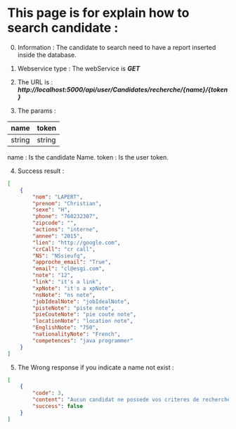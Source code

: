 # This page is for explain how to search candidate :

0. Information : 
The candidate to search need to have a report inserted inside the database.

1. Webservice type : 
The webService is ***GET***

2. The URL is  : 
***http://localhost:5000/api/user/Candidates/recherche/{name}/{token}***

3. The params : 

|  name | token   |
|---|---| 
|  string |  string |

name : Is the candidate Name.
token : Is the user token.

4. Success result : 

```json
[
    {
        "nom": "LAPERT",
        "prenom": "Christian",
        "sexe": "H",
        "phone": "760232307",
        "zipcode": "",
        "actions": "interne",
        "annee": "2015",
        "lien": "http://google.com",
        "crCall": "cr call",
        "NS": "NSsieufq",
        "approche_email": "True",
        "email": "cl@esgi.com",
        "note": "12",
        "link": "it's a link",
        "xpNote": "it's a xpNote",
        "nsNote": "ns note",
        "jobIdealNote": "jobIdealNote",
        "pisteNote": "piste note",
        "pieCouteNote": "pie coute note",
        "locationNote": "location note",
        "EnglishNote": "750",
        "nationalityNote": "French",
        "competences": "java programmer"
    }
]
```

5. The Wrong response if you indicate a name not exist :

```json
[
    {
        "code": 3,
        "content": "Aucun candidat ne possede vos criteres de recherche",
        "success": false
    }
]
```